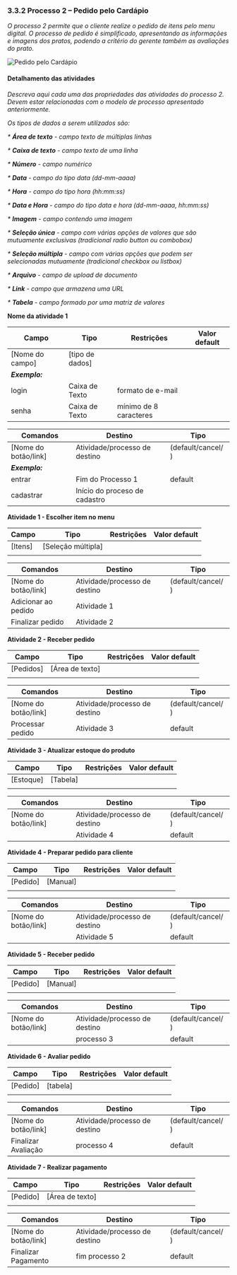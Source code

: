 ### 3.3.2 Processo 2 – Pedido pelo Cardápio

_O processo 2 permite que o cliente realize o pedido de itens pelo menu digital. O processo de pedido é simplificado, apresentando as informações e imagens dos pratos, podendo a critério do gerente também as avaliações do prato._

![Pedido pelo Cardápio](https://github.com/ICEI-PUC-Minas-PPLES-TI/plf-es-2024-1-ti2-1372100-grupo-4-restaurante/assets/63589918/0401a229-4e0d-41c3-84a8-d0904e7931c9)



#### Detalhamento das atividades

_Descreva aqui cada uma das propriedades das atividades do processo 2. 
Devem estar relacionadas com o modelo de processo apresentado anteriormente._

_Os tipos de dados a serem utilizados são:_

_* **Área de texto** - campo texto de múltiplas linhas_

_* **Caixa de texto** - campo texto de uma linha_

_* **Número** - campo numérico_

_* **Data** - campo do tipo data (dd-mm-aaaa)_

_* **Hora** - campo do tipo hora (hh:mm:ss)_

_* **Data e Hora** - campo do tipo data e hora (dd-mm-aaaa, hh:mm:ss)_

_* **Imagem** - campo contendo uma imagem_

_* **Seleção única** - campo com várias opções de valores que são mutuamente exclusivas (tradicional radio button ou combobox)_

_* **Seleção múltipla** - campo com várias opções que podem ser selecionadas mutuamente (tradicional checkbox ou listbox)_

_* **Arquivo** - campo de upload de documento_

_* **Link** - campo que armazena uma URL_

_* **Tabela** - campo formado por uma matriz de valores_

**Nome da atividade 1**

| **Campo**       | **Tipo**         | **Restrições** | **Valor default** |
| ---             | ---              | ---            | ---               |
| [Nome do campo] | [tipo de dados]  |                |                   |
| ***Exemplo:***  |                  |                |                   |
| login           | Caixa de Texto   | formato de e-mail |                |
| senha           | Caixa de Texto   | mínimo de 8 caracteres |           |

| **Comandos**         |  **Destino**                   | **Tipo** |
| ---                  | ---                            | ---               |
| [Nome do botão/link] | Atividade/processo de destino  | (default/cancel/  ) |
| ***Exemplo:***       |                                |                   |
| entrar               | Fim do Processo 1              | default           |
| cadastrar            | Início do proceso de cadastro  |                   |


**Atividade 1 - Escolher item no menu**

| **Campo**       | **Tipo**         | **Restrições** | **Valor default** |
| ---             | ---              | ---            | ---               |
| [Itens]  | [Seleção múltipla]  |                |                   |
|                 |                  |                |                   |

| **Comandos**         |  **Destino**                   | **Tipo**          |
| ---                  | ---                            | ---               |
| [Nome do botão/link] | Atividade/processo de destino  | (default/cancel/  ) |
|  Adicionar ao pedido | Atividade 1               |                   |
|  Finalizar pedido | Atividade 2               |                   |


**Atividade 2 - Receber pedido**

| **Campo**       | **Tipo**         | **Restrições** | **Valor default** |
| ---             | ---              | ---            | ---               |
| [Pedidos]  | [Área de texto]  |                |                   |
|                 |                  |                |                   |

| **Comandos**         |  **Destino**                   | **Tipo**          |
| ---                  | ---                            | ---               |
| [Nome do botão/link] | Atividade/processo de destino  | (default/cancel/  ) |
|  Processar pedido    |  Atividade 3           | default                  |


**Atividade 3 - Atualizar estoque do produto**

| **Campo**       | **Tipo**         | **Restrições** | **Valor default** |
| ---             | ---              | ---            | ---               |
| [Estoque]  | [Tabela]  |                |                   |
|                 |                  |                |                   |

| **Comandos**         |  **Destino**                   | **Tipo**          |
| ---                  | ---                            | ---               |
| [Nome do botão/link] | Atividade/processo de destino  | (default/cancel/  ) |
|      | Atividade 4              |  default                 |


**Atividade 4 - Preparar pedido para cliente**

| **Campo**       | **Tipo**         | **Restrições** | **Valor default** |
| ---             | ---              | ---            | ---               |
| [Pedido]  | [Manual]  |                |                   |
|                 |                  |                |                   |

| **Comandos**         |  **Destino**                   | **Tipo**          |
| ---                  | ---                            | ---               |
| [Nome do botão/link] | Atividade/processo de destino  | (default/cancel/  ) |
|      | Atividade 5              |  default                 |


**Atividade 5 - Receber pedido**

| **Campo**       | **Tipo**         | **Restrições** | **Valor default** |
| ---             | ---              | ---            | ---               |
| [Pedido]  | [Manual]  |                |                   |
|                 |                  |                |                   |

| **Comandos**         |  **Destino**                   | **Tipo**          |
| ---                  | ---                            | ---               |
| [Nome do botão/link] | Atividade/processo de destino  | (default/cancel/  ) |
|      | processo 3              |  default                 |



**Atividade 6 - Avaliar pedido**

| **Campo**       | **Tipo**         | **Restrições** | **Valor default** |
| ---             | ---              | ---            | ---               |
| [Pedido]  | [tabela]  |                |                   |
|                 |                  |                |                   |

| **Comandos**         |  **Destino**                   | **Tipo**          |
| ---                  | ---                            | ---               |
| [Nome do botão/link] | Atividade/processo de destino  | (default/cancel/  ) |
| Finalizar Avaliação     | processo 4              |  default                 |



**Atividade 7 - Realizar pagamento**

| **Campo**       | **Tipo**         | **Restrições** | **Valor default** |
| ---             | ---              | ---            | ---               |
| [Pedido]  | [Área de texto]  |                |                   |
|                 |                  |                |                   |

| **Comandos**         |  **Destino**                   | **Tipo**          |
| ---                  | ---                            | ---               |
| [Nome do botão/link] | Atividade/processo de destino  | (default/cancel/  ) |
| Finalizar Pagamento     | fim processo 2           |  default                 |
